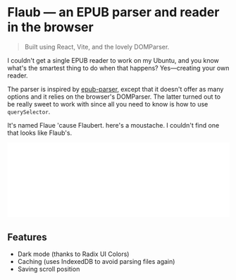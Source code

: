 # Flaub — an EPUB parser and reader in the browser

> Built using React, Vite, and the lovely DOMParser.

I couldn't get a single EPUB reader to work on my Ubuntu, and you know what's the smartest thing to do when that happens? Yes—creating your own reader.

The parser is inspired by [epub-parser](https://github.com/gaoxiaoliangz/epub-parser), except that it doesn't offer as many options and it relies on the browser's DOMParser. The latter turned out to be really sweet to work with since all you need to know is how to use `querySelector`.

It's named Flaue 'cause Flaubert. here's a moustache. I couldn't find one that looks like Flaub's.

![Moustache](./src/icons/Custom/logo.svg)

## Features

- Dark mode (thanks to Radix UI Colors)
- Caching (uses IndexedDB to avoid parsing files again)
- Saving scroll position
